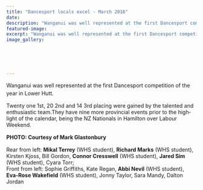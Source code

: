```yaml
---
title: "Dancesport locals excel - March 2016"
date: 
description: "Wanganui was well represented at the first Dancesport competition of the year in Lower Hutt.  Six of the dancers were WHS students; Wanganui Rivercity Press article on 31/3/16..."
featured-image: 
excerpt: "Wanganui was well represented at the first Dancesport competition of the year in Lower Hutt.  Six of the dancers were WHS students; Wanganui Rivercity Press article on 31/3/16..."
image_gallery:
	
	
	
	
	
---
```


<p><span style="line-height: 1.5;">Wanganui was well represented at the first Dancesport competition of the year in Lower Hutt.</span></p>
<p class="BasicParagraph"><span class="CharacterStyle1"><span lang="EN-GB">Twenty one 1st, 20 2nd and 14 3rd placing were gained by the talented and enthusiastic team.They have nine more provincial events prior to the highlight of the calendar, being the NZ Nationals in Hamilton over Labour Weekend.</span></span></p>
<p><strong style="line-height: 1.5;">PHOTO: Courtesy of Mark Glastonbury</strong></p>
<p><strong></strong><span lang="EN-GB">Rear from left: <strong>Mikal Terrey</strong> (WHS student), <strong>Richard Marks</strong> <span>(WHS student)</span>, Kirsten Kjoss, Bill Gordon, <strong>Connor Cresswell</strong> <span>(WHS student)</span>, <strong>Jared Sim</strong> <span>(WHS student)</span>, Cyara Torr; <br />Front from left: Sophie Griffiths, Kate Regan, <strong>Abbi Nevil</strong> <span>(WHS student)</span>, <strong>Eva-Rose Wakefield</strong> <span>(WHS student)</span>, Jonny Taylor, Sara Mandy, Dalton Jordan</span></p>
<p class="BasicParagraph">&nbsp;</p>

